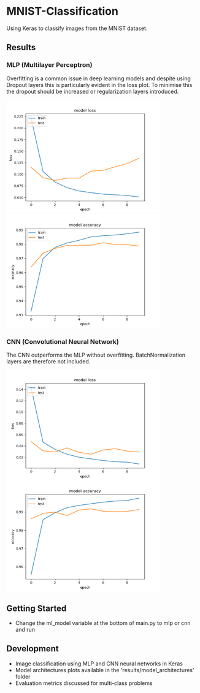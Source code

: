 # MNIST-Classification
Using Keras to classify images from the MNIST dataset.

## Results
### MLP (Multilayer Perceptron)
Overfitting is a common issue in deep learning models and despite using Dropout layers this is particularly evident in the loss plot. 
To minimise this the dropout should be increased or regularization layers introduced.

<p float="left">
    <img src="results/model_evaluation/mlp_loss.png" alt="mlp_loss" width="400"/> 
    <img src="results/model_evaluation/mlp_accuracy.png" alt="mlp_accuracy" width="400"/> 
</p>

### CNN (Convolutional Neural Network)
The CNN outperforms the MLP without overfitting. BatchNormalization layers are therefore not included.
<p float="left">
    <img src="results/model_evaluation/cnn_loss.png" alt="cnn_loss" width="400"/> 
    <img src="results/model_evaluation/cnn_accuracy.png" alt="cnn_accuracy" width="400"/> 
</p>

## Getting Started
- Change the ml_model variable at the bottom of main.py to mlp or cnn and run

## Development
- Image classification using MLP and CNN neural networks in Keras
- Model architectures plots available in the 'results/model_architectures' folder
- Evaluation metrics discussed for multi-class problems

